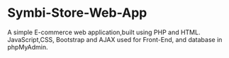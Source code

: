 # Symbi-Store-Web-App
A simple E-commerce web application,built using PHP and HTML. JavaScript,CSS, Bootstrap and AJAX used for Front-End, and database in phpMyAdmin.
